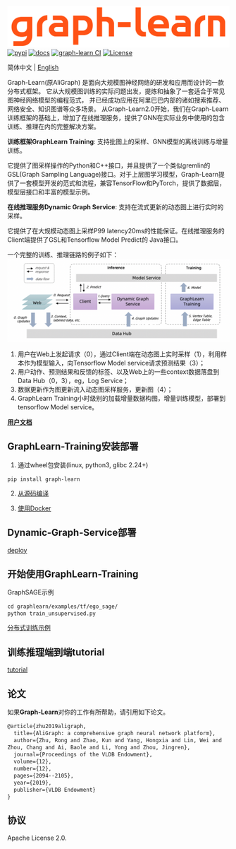 ![GL](docs/images/graph-learn.png)
[![pypi](https://img.shields.io/pypi/v/graph-learn.svg)](https://pypi.org/project/graph-learn/)
[![docs](https://img.shields.io/badge/docs-latest-brightgreen.svg)](https://graph-learn.readthedocs.io/zh_CN/latest/)
[![graph-learn CI](https://github.com/alibaba/graph-learn/workflows/graph-learn%20CI/badge.svg)](https://github.com/alibaba/graph-learn/actions)
[![License](https://img.shields.io/badge/License-Apache%202.0-blue.svg)](https://github.com/alibaba/graph-learn/blob/master/LICENSE)

简体中文 | [English](README.md)

Graph-Learn(原AliGraph) 是面向大规模图神经网络的研发和应用而设计的一款分布式框架。
它从大规模图训练的实际问题出发，提炼和抽象了一套适合于常见图神经网络模型的编程范式， 并已经成功应用在阿里巴巴内部的诸如搜索推荐、网络安全、知识图谱等众多场景。
从Graph-Learn2.0开始，我们在Graph-Learn训练框架的基础上，增加了在线推理服务，提供了GNN在实际业务中使用的包含训练、推理在内的完整解决方案。

**训练框架GraphLearn Training**: 支持批图上的采样、GNN模型的离线训练与增量训练。

它提供了图采样操作的Python和C++接口，并且提供了一个类似gremlin的GSL(Graph Sampling Language)接口。对于上层图学习模型，Graph-Learn提供了一套模型开发的范式和流程，兼容TensorFlow和PyTorch，提供了数据层，模型层接口和丰富的模型示例。

**在线推理服务Dynamic Graph Service**: 支持在流式更新的动态图上进行实时的采样。

它提供了在大规模动态图上采样P99 latency20ms的性能保证。在线推理服务的Client端提供了GSL和Tensorflow Model Predict的 Java接口。


一个完整的训练、推理链路的例子如下：
![overview](docs/images/overview.png)
1. 用户在Web上发起请求（0），通过Client端在动态图上实时采样（1），利用样本作为模型输入，向Tensorflow Model service请求预测结果（3）；
2. 用户动作、预测结果和反馈的标签、以及Web上的一些context数据落盘到Data Hub（0，3），eg，Log Service；
3. 数据更新作为图更新流入动态图采样服务，更新图（4）；
4. GraphLearn Training小时级别的加载增量数据构图，增量训练模型，部署到tensorflow Model service。

[**用户文档**](https://graph-learn.readthedocs.io/zh_CN/latest/)

## GraphLearn-Training安装部署

1. 通过wheel包安装(linux, python3, glibc 2.24+)
```
pip install graph-learn
```

2. [从源码编译](docs/zh_CN/gl/install.md)

3. [使用Docker](docs/zh_CN/gl/install.md)

## Dynamic-Graph-Service部署

[deploy](docs/zh_CN/dgs/deploy.md)

## 开始使用GraphLearn-Training
GraphSAGE示例
```
cd graphlearn/examples/tf/ego_sage/
python train_unsupervised.py
```
[分布式训练示例](docs/zh_CN/gl/algo/tf/k8s.md)

## 训练推理端到端tutorial

[tutorial](docs/zh_CN/tutorial.md)

## 论文

如果**Graph-Learn**对你的工作有所帮助，请引用如下论文。

```
@article{zhu2019aligraph,
  title={AliGraph: a comprehensive graph neural network platform},
  author={Zhu, Rong and Zhao, Kun and Yang, Hongxia and Lin, Wei and Zhou, Chang and Ai, Baole and Li, Yong and Zhou, Jingren},
  journal={Proceedings of the VLDB Endowment},
  volume={12},
  number={12},
  pages={2094--2105},
  year={2019},
  publisher={VLDB Endowment}
}
```

## 协议

Apache License 2.0.
